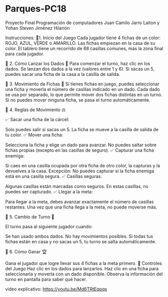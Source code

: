 # Parques-PC18
Proyecto Final Programación de computadores
Juan Camilo Jarro Laiton y
Yohan Steven Jiménez Hilarión

Instrucciones:
🔹1. Inicio del Juego
Cada jugador tiene 4 fichas de un color: ROJO, AZUL, VERDE o AMARILLO.
Las fichas empiezan en la casa de su color.
El tablero tiene un recorrido de 68 casillas comunes, más la zona final para cada jugador.

🔹 2. Cómo Lanzar los Dados 🎲
Para comenzar el turno, haz clic en los dados.
Se lanzan dos dados a la vez (valores entre 1 y 6).
Si sacas un 5, puedes sacar una ficha de la casa a la casilla de salida.

🔹 3. Movimiento de Fichas 🏃
Si tienes fichas en juego, puedes seleccionar una ficha y moverla el número de casillas indicado en un dado.
Cada dado se usa por separado, lo que permite mover dos fichas distintas en un turno.
Si no puedes mover ninguna ficha, se pasa el turno automáticamente.

🔹 4. Reglas de Movimiento ⚖️

✅ Sacar una ficha de la cárcel:

Solo puedes salir si sacas un 5.
La ficha se mueve a la casilla de salida de tu color.
✅ Mover una ficha:

Selecciona la ficha y elige un dado para avanzar.
No puedes saltar sobre fichas propias (excepto en las casillas de seguro).
✅ Capturar una ficha enemiga:

Si caes en una casilla ocupada por otra ficha de otro color, la capturas y la devuelves a la casa.
Excepción: No puedes capturar si la ficha enemiga está en una casilla segura.
✅ Casillas seguras:

Algunas casillas están marcadas como seguros.
En estas casillas, no puedes ser capturado.
✅ Llegar a la meta:

Para llegar a la meta, debes avanzar exactamente el número de casillas restantes.
Una vez que una ficha llega a la meta, no puede moverse más.

🔹 5. Cambio de Turno 🔄

El turno pasa al siguiente jugador cuando:

Se han usado ambos dados.
No hay movimientos posibles.
Si todas tus fichas están en casa y no sacas un 5, tu turno se salta automáticamente.

🔹 6. Cómo Ganar 🏆

Gana el jugador que logre llevar sus 4 fichas a la meta primero.
🎲 Controles del Juego
Haz clic en los dados para lanzarlos.
Haz clic en una ficha para seleccionarla y moverla con un dado disponible.
Observa la información del turno en pantalla para saber qué hacer.

video explicativo: 
https://youtu.be/Md6TRtEqpqs
